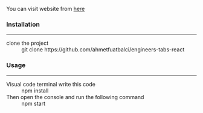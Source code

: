 You can visit website from [here](https://engineerstabsreact.netlify.app/)

### Installation
___
<dl>
  <dt>clone the project</dt>
  <dd>git clone https://github.com/ahmetfuatbalci/engineers-tabs-react</dd>
</dl>


### Usage
___
<dl>
  <dt>Visual code terminal write this code</dt>
  <dd>npm install</dd>

  <dt>Then open the console and run the following command</dt>
  <dd>npm start</dd>
</dl>
